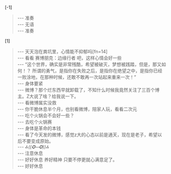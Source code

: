 
[-1] 
>--- 准奏<br>
>--- 无语<br>
>--- 准奏<br>

[1] 
>--- 天天泡在粪坑里，心情能不抑郁吗[fn=14]<br>
>--- 看看 赛博朋克：边缘行者 吧，这样心情会好一些<br>
>--- “这个世界，确实是非常残酷，希望被破灭，梦想被践踏，但是，那又如何！？
所谓的勇气，是指你在失败之后，是指你在绝望之中，是指你已经一败涂地，在那种时候，还敢不敢再一次站起来重来一次！”<br>
>--- 身体要紧<br>
>--- 微博？那个烂东西早就卸载了，不知什么时候我竟然关注了三百个博主。Z大说了啥？给我说一下。<br>
>--- 看微博属实没救<br>
>--- 你干脆休息半个月，也别看微博，陪家人玩，看看二次元<br>
>--- 吃个火锅会不会好一些？<br>
>--- 去吃个火锅赛<br>
>--- 身体是革命的本钱<br>
>--- 看了今天发的微博，感觉z大的心态以前是通天，现在是老子，希望以后不要变成原始。<br>
>--- *⁂((✪⥎✪))⁂*<br>
>--- 注意休息<br>
>--- 好好休息 养好精神  只要不停更就心满意足了。<br>
>--- 好好休息<br>
